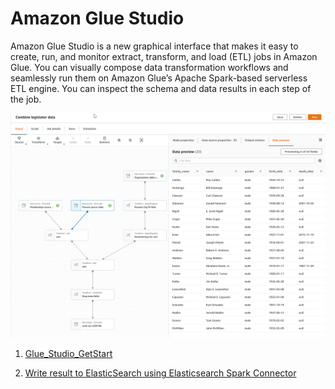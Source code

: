 # Amazon Glue Studio

Amazon Glue Studio is a new graphical interface that makes it easy to create, run, and monitor extract, transform, and load (ETL) jobs in Amazon Glue. You can visually compose data transformation workflows and seamlessly run them on Amazon Glue’s Apache Spark-based serverless ETL engine. You can inspect the schema and data results in each step of the job. 

![Glue-Studio](image/screenshot-legislator-job-in-editor3.png)

1. [Glue_Studio_GetStart](Glue_Studio_GetStart.md)

2. [Write result to ElasticSearch using Elasticsearch Spark Connector](https://docs.amazonaws.cn/en_us/glue/latest/ug/tutorial-elastisearch-connector.html)